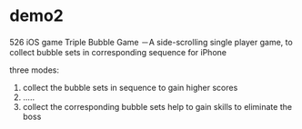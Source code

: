 # demo2
526 iOS game
Triple Bubble Game 
－A side-scrolling single player game, to collect bubble sets in corresponding sequence for iPhone

three modes:
1) collect the bubble sets in sequence to gain higher scores
2) .....
3) collect the corresponding bubble sets help to gain skills to eliminate the boss
